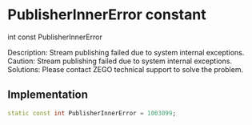 


# PublisherInnerError constant







int const PublisherInnerError
  




<p>Description: Stream publishing failed due to system internal exceptions.<br>Caution: Stream publishing failed due to system internal exceptions.<br>Solutions: Please contact ZEGO technical support to solve the problem.</p>



## Implementation

```dart
static const int PublisherInnerError = 1003099;
```







